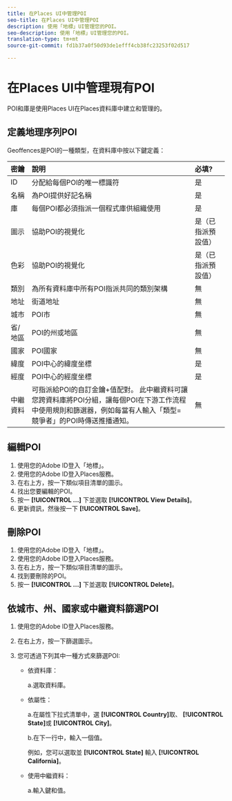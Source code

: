 ```yaml
---
title: 在Places UI中管理POI
seo-title: 在Places UI中管理POI
description: 使用「地標」UI管理您的POI。
seo-description: 使用「地標」UI管理您的POI。
translation-type: tm+mt
source-git-commit: fd1b37a0f50d93de1efff4cb38fc23253f02d517

---
```



# 在Places UI中管理現有POI

POI和庫是使用Places UI在Places資料庫中建立和管理的。

## 定義地理序列POI

Geoffences是POI的一種類型，在資料庫中按以下鍵定義：

| 密鑰 | 說明 | 必填? |
| :--- | :--- | :--- |
| ID | 分配給每個POI的唯一標識符 | 是 |
| 名稱 | 為POI提供好記名稱 | 是 |
| 庫 | 每個POI都必須指派一個程式庫供組織使用 | 是 |
| 圖示 | 協助POI的視覺化 | 是（已指派預設值） |
| 色彩 | 協助POI的視覺化 | 是（已指派預設值） |
| 類別 | 為所有資料庫中所有POI指派共同的類別架構 | 無 |
| 地址 | 街道地址 | 無 |
| 城市 | POI市 | 無 |
| 省/地區 | POI的州或地區 | 無 |
| 國家 | POI國家 | 無 |
| 緯度 | POI中心的緯度坐標 | 是 |
| 經度 | POI中心的經度坐標 | 是 |
| 中繼資料 | 可指派給POI的自訂金鑰+值配對。 此中繼資料可讓您跨資料庫將POI分組，讓每個POI在下游工作流程中使用規則和篩選器，例如每當有人輸入「類型=競爭者」的POI時傳送推播通知。 | 無 |


## 編輯POI

1. 使用您的Adobe ID登入「地標」。
1. 使用您的Adobe ID登入Places服務。
1. 在右上方，按一下類似項目清單的圖示。
1. 找出您要編輯的POI。
1. 按一 **[!UICONTROL ...]** 下並選取 **[!UICONTROL View Details]**。
1. 更新資訊，然後按一下 **[!UICONTROL Save]**。

## 刪除POI

1. 使用您的Adobe ID登入「地標」。
1. 使用您的Adobe ID登入Places服務。
1. 在右上方，按一下類似項目清單的圖示。
1. 找到要刪除的POI。
1. 按一 **[!UICONTROL ...]** 下並選取 **[!UICONTROL Delete]**。

## 依城市、州、國家或中繼資料篩選POI

1. 使用您的Adobe ID登入Places服務。
1. 在右上方，按一下篩選圖示。
1. 您可透過下列其中一種方式來篩選POI:

   * 依資料庫：

      a.選取資料庫。

   * 依屬性：

      a.在屬性下拉式清單中，選 **[!UICONTROL Country]**&#x200B;取、 **[!UICONTROL State]**&#x200B;或 **[!UICONTROL City]**。

      b.在下一行中，輸入一個值。

      例如，您可以選取並 **[!UICONTROL State]** 輸入 **[!UICONTROL California]**。

   * 使用中繼資料：

      a.輸入鍵和值。
